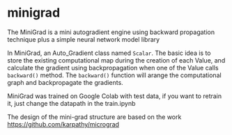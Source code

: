 # minigrad
The MiniGrad is a mini autogradient engine using backward propagation technique plus a simple neural network model library

In MiniGrad, an Auto_Gradient class named `Scalar`. The basic idea is to store the existing computational map during the creation of each Value, and calculate the gradient using backpropagation when one of the Value calls `backward()` method. The `backward()` function will arange the computational graph and backpropagate the gradients.

MiniGrad was trained on Google Colab with test data, if you want to retrain it, just change the datapath in the train.ipynb

The design of the mini-grad structure are based on the work https://github.com/karpathy/micrograd 
